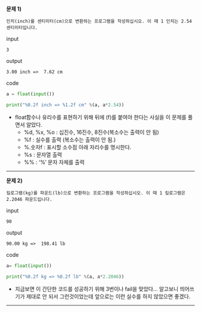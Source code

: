**문제 1)**

```
인치(inch)를 센티미터(cm)으로 변환하는 프로그램을 작성하십시오. 이 때 1 인치는 2.54 센티미터입니다.
```

input

```
3
```

output

```
3.00 inch =>  7.62 cm  
```

code

```python
a = float(input())

print("%0.2f inch => %1.2f cm" %(a, a*2.54))
```

- float함수나 유리수를 표현하기 위해 뒤에 (f)를 붙여야 한다는 사실을 이 문제를 풀면서 알았다.
  - %d, %x, %o : 십진수, 16진수, 8진수(복소수는 출력이 안 됨)
  - %f : 실수를 출력 (복소수는 출력이 안 됨.)
  - %.숫자f : 표시할 소수점 아래 자리수를 명시한다.
  - %s : 문자열 출력
  - %% : ‘%’ 문자 자체를 출력

---

**문제 2)**

```
킬로그램(kg)를 파운드(lb)으로 변환하는 프로그램을 작성하십시오. 이 때 1 킬로그램은 2.2046 파운드입니다.
```

input

```
90
```

output

```
90.00 kg =>  198.41 lb  
```

code

```python
a= float(input())

print("%0.2f kg => %0.2f lb" %(a, a*2.2046))
```

- 지금보면 이 간단한 코드를 성공하기 위해 3번이나 fail을 맞았다... 알고보니 띄어쓰기가 제대로 안 되서 그런것이었는데 앞으로는 이런 실수를 하지 않았으면 좋겠다.

---

